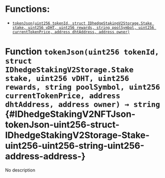 

# Functions:
- [`tokenJson(uint256 tokenId, struct IDhedgeStakingV2Storage.Stake stake, uint256 vDHT, uint256 rewards, string poolSymbol, uint256 currentTokenPrice, address dhtAddress, address owner)`](#IDhedgeStakingV2NFTJson-tokenJson-uint256-struct-IDhedgeStakingV2Storage-Stake-uint256-uint256-string-uint256-address-address-)



# Function `tokenJson(uint256 tokenId, struct IDhedgeStakingV2Storage.Stake stake, uint256 vDHT, uint256 rewards, string poolSymbol, uint256 currentTokenPrice, address dhtAddress, address owner) → string` {#IDhedgeStakingV2NFTJson-tokenJson-uint256-struct-IDhedgeStakingV2Storage-Stake-uint256-uint256-string-uint256-address-address-}
No description




